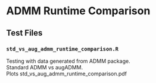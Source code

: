 # ADMM Runtime Comparison

## Test Files
### `std_vs_aug_admm_runtime_comparison.R`
Testing with data generated from ADMM package.<br>
Standard ADMM vs augADMM.<br>
Plots std_vs_aug_admm_runtime_comparison.pdf<br>
